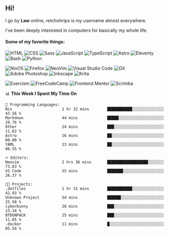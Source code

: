 ## Hi!

I go by **Law** online, retchohrips is my username almost everywhere.

I've been deeply interested in computers for basically my whole life.

#### Some of my favorite things:

![HTML](https://img.shields.io/badge/HTML-%23E34F26?style=flat&logo=html5&logoColor=white)
![CSS](https://img.shields.io/badge/CSS-%231572B6?style=flat&logo=css3&logoColor=white)
![Sass](https://img.shields.io/badge/Sass-%23CC6699?style=flat&logo=sass&logoColor=white)
![JavaScript](https://img.shields.io/badge/JavaScript-%23F7DF1E?style=flat&logo=javascript&logoColor=black)
![TypeScript](https://img.shields.io/badge/TypeScript-%233178C6?style=flat&logo=typescript&logoColor=white)
![Astro](https://img.shields.io/badge/Astro-%23BC52EE?style=flat&logo=astro&logoColor=white)
![Eleventy](https://img.shields.io/badge/Eleventy-black?style=flat&logo=eleventy&logoColor=white)
![Bash](https://img.shields.io/badge/Bash-%234EAA25?style=flat&logo=gnu-bash&logoColor=white)
![Python](https://img.shields.io/badge/Python-3670A0?style=flat&logo=python&logoColor=white)

![NixOS](https://img.shields.io/badge/NixOS-%235277C3?style=flat&logo=nixos&logoColor=white)
![Firefox](https://img.shields.io/badge/Firefox-FF7139?style=lat&logo=Firefox-Browser&logoColor=white)
![NeoVim](https://img.shields.io/badge/NeoVim-%2357A143?style=flat&logo=neovim&logoColor=white)
![Visual Studio Code](https://img.shields.io/badge/VS%20Code-0078d7.svg?style=flat&logo=visual-studio-code&logoColor=white)
![Git](https://img.shields.io/badge/Git-%23F05032?style=flat&logo=git&logoColor=white)
![Adobe Photoshop](https://img.shields.io/badge/Photoshop-%2331A8FF?style=flat&logo=adobe%20photoshop&logoColor=white)
![Inkscape](https://img.shields.io/badge/Inkscape-e0e0e0?style=flat&logo=inkscape&logoColor=080A13)
![Krita](https://img.shields.io/badge/Krita-203759?style=flat&logo=krita&logoColor=white)

![Exercism](https://img.shields.io/badge/Exercism-009CAB?style=flat&logo=exercism&logoColor=white)
![FreeCodeCamp](https://img.shields.io/badge/freeCodeCamp-%23123?style=flat&logo=freecodecamp&logoColor=white)
![Frontend Mentor](https://img.shields.io/badge/Frontend%20Mentor-%233F54A3?style=flat&logo=Frontend-Mentor&logoColor=white)
![Scrimba](https://img.shields.io/badge/Scrimba-2B283A?style=flat&logo=scrimba&logoColor=white)

<!--START_SECTION:waka-->
📊 **This Week I Spent My Time On** 

```text
💬 Programming Languages: 
Nix                      1 hr 32 mins        ███████████░░░░░░░░░░░░░░   43.56 % 
Markdown                 44 mins             █████░░░░░░░░░░░░░░░░░░░░   20.76 % 
Other                    24 mins             ███░░░░░░░░░░░░░░░░░░░░░░   11.62 % 
Astro                    16 mins             ██░░░░░░░░░░░░░░░░░░░░░░░   08.00 % 
YAML                     13 mins             ██░░░░░░░░░░░░░░░░░░░░░░░   06.55 % 

🔥 Editors: 
Neovim                   2 hrs 36 mins       ██████████████████░░░░░░░   73.63 % 
VS Code                  55 mins             ███████░░░░░░░░░░░░░░░░░░   26.37 % 

🐱‍💻 Projects: 
.dotfiles                1 hr 31 mins        ███████████░░░░░░░░░░░░░░   42.93 % 
Unknown Project          54 mins             ██████░░░░░░░░░░░░░░░░░░░   25.58 % 
cyberbunny               28 mins             ███░░░░░░░░░░░░░░░░░░░░░░   13.34 % 
BTDUNPACK                25 mins             ███░░░░░░░░░░░░░░░░░░░░░░   11.85 % 
.docker                  11 mins             █░░░░░░░░░░░░░░░░░░░░░░░░   05.54 % 
```


<!--END_SECTION:waka-->
